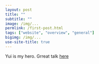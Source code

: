 ```yaml
---
layout: post
title: ""
subtitle: ""
image: /img/...
permlink: /first-post.html
tags: ["website", "overview", "general"]
bigimg: /img/...
use-site-title: true
---
```


Yui is my hero. Grreat talk [here](https://vimeo.com/94181521)